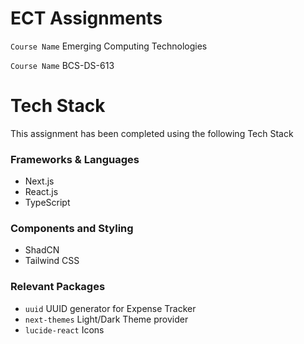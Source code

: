 # ECT Assignments

`Course Name` Emerging Computing Technologies

`Course Name` BCS-DS-613

# Tech Stack

This assignment has been completed using the following Tech Stack

### Frameworks & Languages

- Next.js
- React.js
- TypeScript

### Components and Styling

- ShadCN
- Tailwind CSS

### Relevant Packages

- `uuid` UUID generator for Expense Tracker
- `next-themes` Light/Dark Theme provider
- `lucide-react` Icons
